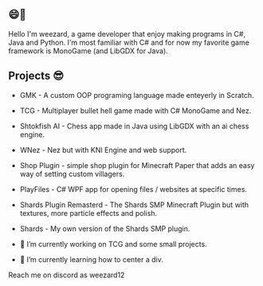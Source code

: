 ## 😄👋
Hello I'm weezard, a game developer that enjoy making programs in C#, Java and Python. I'm most familiar with C# and for now my favorite game framework is MonoGame (and LibGDX for Java).

## Projects 😎
- GMK - A custom OOP programing language made enteyerly in Scratch.
- TCG - Multiplayer bullet hell game made with C# MonoGame and Nez.
- Shtokfish AI - Chess app made in Java using LibGDX with an ai chess engine.
- WNez - Nez but with KNI Engine and web support.
- Shop Plugin - simple shop plugin for Minecraft Paper that adds an easy way of setting custom villagers.
- PlayFiles - C# WPF app for opening files / websites at specific times.
- Shards Plugin Remasterd - The Shards SMP Minecraft Plugin but with textures, more particle effects and polish.
- Shards - My own version of the Shards SMP plugin.

- 🔭 I’m currently working on TCG and some small projects.
- 🌱 I’m currently learning how to center a div.

Reach me on discord as weezard12

<!--
**weezard12/weezard12** is a ✨ _special_ ✨ repository because its `README.md` (this file) appears on your GitHub profile.

Here are some ideas to get you started:

- 🔭 I’m currently working on ...
- 🌱 I’m currently learning ...
- 👯 I’m looking to collaborate on ...
- 🤔 I’m looking for help with ...
- 💬 Ask me about ...
- 📫 How to reach me: ...
- 😄 Pronouns: ...
- ⚡ Fun fact: ...
-->
